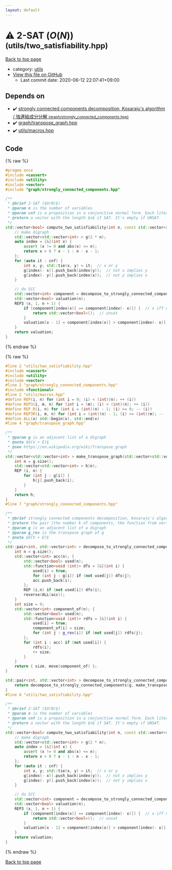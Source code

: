 ```yaml
---
layout: default
---
```


<!-- mathjax config similar to math.stackexchange -->
<script type="text/javascript" async
  src="https://cdnjs.cloudflare.com/ajax/libs/mathjax/2.7.5/MathJax.js?config=TeX-MML-AM_CHTML">
</script>
<script type="text/x-mathjax-config">
  MathJax.Hub.Config({
    TeX: { equationNumbers: { autoNumber: "AMS" }},
    tex2jax: {
      inlineMath: [ ['$','$'] ],
      processEscapes: true
    },
    "HTML-CSS": { matchFontHeight: false },
    displayAlign: "left",
    displayIndent: "2em"
  });
</script>

<script type="text/javascript" src="https://cdnjs.cloudflare.com/ajax/libs/jquery/3.4.1/jquery.min.js"></script>
<script src="https://cdn.jsdelivr.net/npm/jquery-balloon-js@1.1.2/jquery.balloon.min.js" integrity="sha256-ZEYs9VrgAeNuPvs15E39OsyOJaIkXEEt10fzxJ20+2I=" crossorigin="anonymous"></script>
<script type="text/javascript" src="../../assets/js/copy-button.js"></script>
<link rel="stylesheet" href="../../assets/css/copy-button.css" />


# :warning: 2-SAT ($O(N)$) <small>(utils/two_satisfiability.hpp)</small>

<a href="../../index.html">Back to top page</a>

* category: <a href="../../index.html#2b3583e6e17721c54496bd04e57a0c15">utils</a>
* <a href="{{ site.github.repository_url }}/blob/master/utils/two_satisfiability.hpp">View this file on GitHub</a>
    - Last commit date: 2020-06-12 22:07:41+09:00




## Depends on

* :heavy_check_mark: <a href="../graph/strongly_connected_components.hpp.html">strongly connected components decomposition, Kosaraju's algorithm / 強連結成分分解 <small>(graph/strongly_connected_components.hpp)</small></a>
* :heavy_check_mark: <a href="../graph/transpose_graph.hpp.html">graph/transpose_graph.hpp</a>
* :heavy_check_mark: <a href="macros.hpp.html">utils/macros.hpp</a>


## Code

<a id="unbundled"></a>
{% raw %}
```cpp
#pragma once
#include <cassert>
#include <utility>
#include <vector>
#include "graph/strongly_connected_components.hpp"

/**
 * @brief 2-SAT ($O(N)$)
 * @param n is the number of variables
 * @param cnf is a proposition in a conjunctive normal form. Each literal is expressed as number $x$ s.t. $1 \le \vert x \vert \le n$
 * @return a vector with the length $n$ if SAT. It's empty if UNSAT.
 */
std::vector<bool> compute_two_satisfiability(int n, const std::vector<std::pair<int, int> > & cnf) {
    // make digraph
    std::vector<std::vector<int> > g(2 * n);
    auto index = [&](int x) {
        assert (x != 0 and abs(x) <= n);
        return x > 0 ? x - 1 : n - x - 1;
    };
    for (auto it : cnf) {
        int x, y; std::tie(x, y) = it;  // x or y
        g[index(- x)].push_back(index(y));  // not x implies y
        g[index(- y)].push_back(index(x));  // not y implies x
    }

    // do SCC
    std::vector<int> component = decompose_to_strongly_connected_components(g).second;
    std::vector<bool> valuation(n);
    REP3 (x, 1, n + 1) {
        if (component[index(x)] == component[index(- x)]) {  // x iff not x
            return std::vector<bool>();  // unsat
        }
        valuation[x - 1] = component[index(x)] > component[index(- x)];  // use components which indices are large
    }
    return valuation;
}

```
{% endraw %}

<a id="bundled"></a>
{% raw %}
```cpp
#line 2 "utils/two_satisfiability.hpp"
#include <cassert>
#include <utility>
#include <vector>
#line 2 "graph/strongly_connected_components.hpp"
#include <functional>
#line 2 "utils/macros.hpp"
#define REP(i, n) for (int i = 0; (i) < (int)(n); ++ (i))
#define REP3(i, m, n) for (int i = (m); (i) < (int)(n); ++ (i))
#define REP_R(i, n) for (int i = (int)(n) - 1; (i) >= 0; -- (i))
#define REP3R(i, m, n) for (int i = (int)(n) - 1; (i) >= (int)(m); -- (i))
#define ALL(x) std::begin(x), std::end(x)
#line 4 "graph/transpose_graph.hpp"

/**
 * @param g is an adjacent list of a digraph
 * @note $O(V + E)$
 * @see https://en.wikipedia.org/wiki/Transpose_graph
 */
std::vector<std::vector<int> > make_transpose_graph(std::vector<std::vector<int> > const & g) {
    int n = g.size();
    std::vector<std::vector<int> > h(n);
    REP (i, n) {
        for (int j : g[i]) {
            h[j].push_back(i);
        }
    }
    return h;
}
#line 7 "graph/strongly_connected_components.hpp"

/**
 * @brief strongly connected components decomposition, Kosaraju's algorithm / 強連結成分分解
 * @return the pair (the number k of components, the function from vertices of g to components)
 * @param g is an adjacent list of a digraph
 * @param g_rev is the transpose graph of g
 * @note $O(V + E)$
 */
std::pair<int, std::vector<int> > decompose_to_strongly_connected_components(const std::vector<std::vector<int> > & g, const std::vector<std::vector<int> > & g_rev) {
    int n = g.size();
    std::vector<int> acc(n); {
        std::vector<bool> used(n);
        std::function<void (int)> dfs = [&](int i) {
            used[i] = true;
            for (int j : g[i]) if (not used[j]) dfs(j);
            acc.push_back(i);
        };
        REP (i,n) if (not used[i]) dfs(i);
        reverse(ALL(acc));
    }
    int size = 0;
    std::vector<int> component_of(n); {
        std::vector<bool> used(n);
        std::function<void (int)> rdfs = [&](int i) {
            used[i] = true;
            component_of[i] = size;
            for (int j : g_rev[i]) if (not used[j]) rdfs(j);
        };
        for (int i : acc) if (not used[i]) {
            rdfs(i);
            ++ size;
        }
    }
    return { size, move(component_of) };
}

std::pair<int, std::vector<int> > decompose_to_strongly_connected_components(const std::vector<std::vector<int> > & g) {
    return decompose_to_strongly_connected_components(g, make_transpose_graph(g));
}
#line 6 "utils/two_satisfiability.hpp"

/**
 * @brief 2-SAT ($O(N)$)
 * @param n is the number of variables
 * @param cnf is a proposition in a conjunctive normal form. Each literal is expressed as number $x$ s.t. $1 \le \vert x \vert \le n$
 * @return a vector with the length $n$ if SAT. It's empty if UNSAT.
 */
std::vector<bool> compute_two_satisfiability(int n, const std::vector<std::pair<int, int> > & cnf) {
    // make digraph
    std::vector<std::vector<int> > g(2 * n);
    auto index = [&](int x) {
        assert (x != 0 and abs(x) <= n);
        return x > 0 ? x - 1 : n - x - 1;
    };
    for (auto it : cnf) {
        int x, y; std::tie(x, y) = it;  // x or y
        g[index(- x)].push_back(index(y));  // not x implies y
        g[index(- y)].push_back(index(x));  // not y implies x
    }

    // do SCC
    std::vector<int> component = decompose_to_strongly_connected_components(g).second;
    std::vector<bool> valuation(n);
    REP3 (x, 1, n + 1) {
        if (component[index(x)] == component[index(- x)]) {  // x iff not x
            return std::vector<bool>();  // unsat
        }
        valuation[x - 1] = component[index(x)] > component[index(- x)];  // use components which indices are large
    }
    return valuation;
}

```
{% endraw %}

<a href="../../index.html">Back to top page</a>

